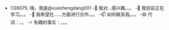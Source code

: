 - \128075; 嗨，我是@xueshengdang001
 -👀 我对…感兴趣。。。
 -🌱 我目前正在学习。。。
 -💞️ 我希望在……方面进行合作。。。
 -📫 如何联系我。。。
 -😄 代词：。。
 -⚡ 有趣的事实：。。。

<!---
xueshengdang001/xuesheng dang001是一个✨ 特殊的✨ 因为它的`README.md`（此文件）出现在GitHub配置文件中。
您可以单击预览链接查看更改。
 ---&#62;
